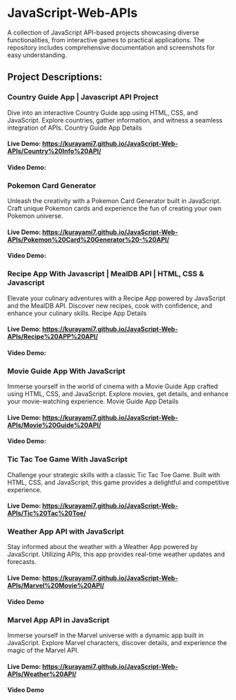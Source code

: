 # JavaScript-Web-APIs
A collection of JavaScript API-based projects showcasing diverse functionalities, from interactive games to practical applications. The repository includes comprehensive documentation and screenshots for easy understanding.

## Project Descriptions:

### Country Guide App | Javascript API Project

Dive into an interactive Country Guide app using HTML, CSS, and JavaScript. Explore countries, gather information, and witness a seamless integration of APIs.
Country Guide App Details
#### Live Demo: https://kurayami7.github.io/JavaScript-Web-APIs/Country%20Info%20API/
#### Video Demo:


### Pokemon Card Generator

Unleash the creativity with a Pokemon Card Generator built in JavaScript. Craft unique Pokemon cards and experience the fun of creating your own Pokemon universe.
#### Live Demo: https://kurayami7.github.io/JavaScript-Web-APIs/Pokemon%20Card%20Generator%20-%20API/
#### Video Demo:

### Recipe App With Javascript | MealDB API | HTML, CSS & Javascript

Elevate your culinary adventures with a Recipe App powered by JavaScript and the MealDB API. Discover new recipes, cook with confidence, and enhance your culinary skills.
Recipe App Details
#### Live Demo: https://kurayami7.github.io/JavaScript-Web-APIs/Recipe%20APP%20API/
#### Video Demo:


### Movie Guide App With JavaScript

Immerse yourself in the world of cinema with a Movie Guide App crafted using HTML, CSS, and JavaScript. Explore movies, get details, and enhance your movie-watching experience.
Movie Guide App Details
#### Live Demo: https://kurayami7.github.io/JavaScript-Web-APIs/Movie%20Guide%20API/
#### Video Demo:

### Tic Tac Toe Game With JavaScript

Challenge your strategic skills with a classic Tic Tac Toe Game. Built with HTML, CSS, and JavaScript, this game provides a delightful and competitive experience.
#### Live Demo: https://kurayami7.github.io/JavaScript-Web-APIs/Tic%20Tac%20Toe/

### Weather App API with JavaScript

Stay informed about the weather with a Weather App powered by JavaScript. Utilizing APIs, this app provides real-time weather updates and forecasts.
#### Live Demo: https://kurayami7.github.io/JavaScript-Web-APIs/Marvel%20Movie%20API/
#### Video Demo


### Marvel App API in JavaScript

Immerse yourself in the Marvel universe with a dynamic app built in JavaScript. Explore Marvel characters, discover details, and experience the magic of the Marvel API.
#### Live Demo: https://kurayami7.github.io/JavaScript-Web-APIs/Weather%20API/
#### Video Demo

